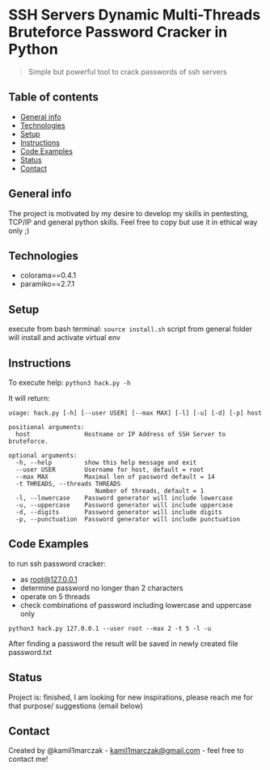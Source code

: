 # SSH Servers Dynamic Multi-Threads Bruteforce Password Cracker in Python
> Simple but powerful tool to crack passwords of ssh servers

## Table of contents
* [General info](#general-info)
* [Technologies](#technologies)
* [Setup](#setup)
* [Instructions](#instructions)
* [Code Examples](#code-examples)
* [Status](#status)
* [Contact](#contact)

## General info
The project is motivated by my desire to develop my skills in pentesting, TCP/IP and general python skills. Feel free to copy but use it in ethical way only ;) 

## Technologies
* colorama==0.4.1
* paramiko==2.7.1

## Setup
execute from bash terminal: `source install.sh` script from general folder will install and activate virtual env  

## Instructions
To execute help: `python3 hack.py -h`

It will return:
```
usage: hack.py [-h] [--user USER] [--max MAX] [-l] [-u] [-d] [-p] host

positional arguments:
  host               Hostname or IP Address of SSH Server to bruteforce.

optional arguments:
  -h, --help         show this help message and exit
  --user USER        Username for host, default = root
  --max MAX          Maximal len of password default = 14
  -t THREADS, --threads THREADS
                        Number of threads, default = 1
  -l, --lowercase    Password generator will include lowercase
  -u, --uppercase    Password generator will include uppercase
  -d, --digits       Password generator will include digits
  -p, --punctuation  Password generator will include punctuation
```


## Code Examples
to run ssh password cracker:
- as root@127.0.0.1 
- determine password no longer than 2 characters
- operate on 5 threads
- check combinations of password including lowercase and uppercase only

`python3 hack.py 127.0.0.1 --user root --max 2 -t 5 -l -u`

After finding a password the result will be saved in newly created file password.txt

## Status
Project is: finished, I am looking for new inspirations, please reach me for that purpose/ suggestions (email below)

## Contact
Created by @kamil1marczak - kamil1marczak@gmail.com - feel free to contact me!
